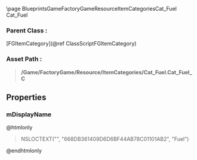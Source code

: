 \page BlueprintsGameFactoryGameResourceItemCategoriesCat_Fuel Cat_Fuel
### Parent Class :
[FGItemCategory](@ref ClassScriptFGItemCategory)
### Asset Path :
<b><blockquote>/Game/FactoryGame/Resource/ItemCategories/Cat_Fuel.Cat_Fuel_C</blockquote></b>
## Properties

### mDisplayName
@htmlonly
<blockquote>NSLOCTEXT("", "668DB361409D6D6BF44AB78C01101AB2", "Fuel")</blockquote>
@endhtmlonly

